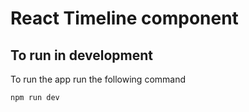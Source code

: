 # React Timeline component

## To run in development
To run the app run the following command

`npm run dev`